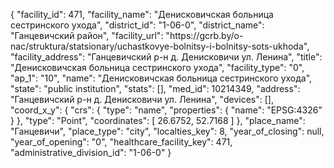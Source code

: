 {
    "facility_id": 471,
    "facility_name": "Денисковичская больница сестринского ухода",
    "district_id": "1-06-0",
    "district_name": "Ганцевичский район",
    "facility_url": "https:\/\/gcrb.by\/o-nac\/struktura\/statsionary\/uchastkovye-bolnitsy-i-bolnitsy-sots-ukhoda",
    "facility_address": "Ганцевичский р-н д. Денисковичи ул. Ленина",
    "title": "Денисковичская больница сестринского ухода",
    "facility_type": "0",
    "ap_1": "10",
    "name": "Денисковичская больница сестринского ухода",
    "state": "public institution",
    "stats": [],
    "med_id": 10214349,
    "address": "Ганцевичский р-н д. Денисковичи ул. Ленина",
    "devices": [],
    "coord_x_y": {
        "crs": {
            "type": "name",
            "properties": {
                "name": "EPSG:4326"
            }
        },
        "type": "Point",
        "coordinates": [
            26.6752,
            52.7168
        ]
    },
    "place_name": "Ганцевичи",
    "place_type": "city",
    "localties_key": 8,
    "year_of_closing": null,
    "year_of_opening": "0",
    "healthcare_facility_key": 471,
    "administrative_division_id": "1-06-0"
}